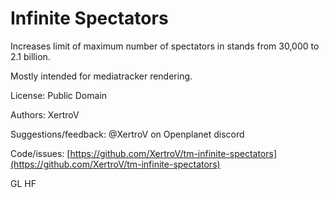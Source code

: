 # Infinite Spectators

Increases limit of maximum number of spectators in stands from 30,000 to 2.1 billion.

Mostly intended for mediatracker rendering.

License: Public Domain

Authors: XertroV

Suggestions/feedback: @XertroV on Openplanet discord

Code/issues: [https://github.com/XertroV/tm-infinite-spectators](https://github.com/XertroV/tm-infinite-spectators)

GL HF
